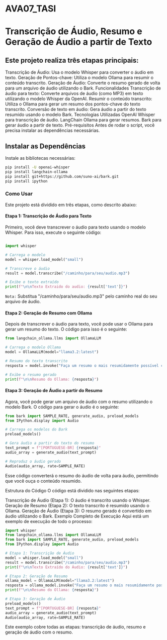 # AVA07_TASI
# Transcrição de Áudio, Resumo e Geração de Áudio a partir de Texto
## Este projeto realiza três etapas principais:

Transcrição de Áudio: Usa o modelo Whisper para converter o áudio em texto.
Geração de Pontos-chave: Utiliza o modelo Ollama para resumir o conteúdo transcrito.
Geração de Áudio: Converte o resumo gerado de volta para um arquivo de áudio utilizando o Bark.
Funcionalidades
Transcrição de áudio para texto: Converte arquivos de áudio (como MP3) em texto utilizando o modelo Whisper da OpenAI.
Resumir o conteúdo transcrito: Utiliza o Ollama para gerar um resumo dos pontos-chave do texto transcrito.
Conversão de texto em áudio: Gera áudio a partir do texto resumido usando o modelo Bark.
Tecnologias Utilizadas
OpenAI Whisper para transcrição de áudio.
LangChain Ollama para gerar resumos.
Bark para gerar áudio a partir de texto.
Pré-requisitos
Antes de rodar o script, você precisa instalar as dependências necessárias.

## Instalar as Dependências
Instale as bibliotecas necessárias:
```bash
pip install -U openai-whisper
pip install langchain-ollama
pip install git+https://github.com/suno-ai/bark.git
pip install ipython
```

### Como Usar
Este projeto está dividido em três etapas, como descrito abaixo:

#### Etapa 1: Transcrição de Áudio para Texto
Primeiro, você deve transcrever o áudio para texto usando o modelo Whisper. Para isso, execute o seguinte código:

```python

import whisper

# Carrega o modelo
model = whisper.load_model("small")

# Transcreve o áudio
result = model.transcribe("/caminho/para/seu/audio.mp3")

# Exibe o texto extraído
print(f"\n\nTexto Extraido do audio: {result['text']}")
```
`Nota:` Substitua "/caminho/para/seu/audio.mp3" pelo caminho real do seu arquivo de áudio.

#### Etapa 2: Geração de Resumo com Ollama
Depois de transcrever o áudio para texto, você pode usar o Ollama para gerar um resumo do texto. O código para isso é o seguinte:

```python
from langchain_ollama.llms import OllamaLLM

# Carrega o modelo Ollama
model = OllamaLLM(model="llama3.2:latest")

# Resumo do texto transcrito
resposta = model.invoke("Faça um resumo o mais resumidamente possível com os principais pontos-chaves do seguinte texto:  "+result['text'])

# Exibe o resumo gerado
print(f"\n\nResumo do Ollama: {resposta}")
```

#### Etapa 3: Geração de Áudio a partir do Resumo
Agora, você pode gerar um arquivo de áudio com o resumo utilizando o modelo Bark. O código para gerar o áudio é o seguinte:

```python
from bark import SAMPLE_RATE, generate_audio, preload_models
from IPython.display import Audio

# Carrega os modelos do Bark
preload_models()

# Gera áudio a partir do texto do resumo
text_prompt = f"[PORTUGUESE-BR] {resposta}"
audio_array = generate_audio(text_prompt)

# Reproduz o áudio gerado
Audio(audio_array, rate=SAMPLE_RATE)
```
Esse código converterá o resumo do áudio de volta para áudio, permitindo que você ouça o conteúdo resumido.

Estrutura do Código
O código está dividido nas seguintes etapas:

Transcrição de Áudio (Etapa 1): O áudio é transcrito usando o Whisper.
Geração de Resumo (Etapa 2): O texto transcrito é resumido usando o Ollama.
Geração de Áudio (Etapa 3): O resumo gerado é convertido em áudio utilizando o Bark.
Exemplo Completo de Execução
Aqui está um exemplo de execução de todo o processo:

```python
import whisper
from langchain_ollama.llms import OllamaLLM
from bark import SAMPLE_RATE, generate_audio, preload_models
from IPython.display import Audio

# Etapa 1: Transcrição de Áudio
model = whisper.load_model("small")
result = model.transcribe("/caminho/para/seu/audio.mp3")
print(f"\n\nTexto Extraído do Áudio: {result['text']}")

# Etapa 2: Geração de Resumo
ollama_model = OllamaLLM(model="llama3.2:latest")
resposta = ollama_model.invoke("Faça um resumo o mais resumidamente possível com os principais pontos-chaves do seguinte texto:  "+result['text'])
print(f"\n\nResumo do Ollama: {resposta}")

# Etapa 3: Geração de Áudio
preload_models()
text_prompt = f"[PORTUGUESE-BR] {resposta}"
audio_array = generate_audio(text_prompt)
Audio(audio_array, rate=SAMPLE_RATE)
```
Este exemplo cobre todas as etapas: transcrição de áudio, resumo e geração de áudio com o resumo.